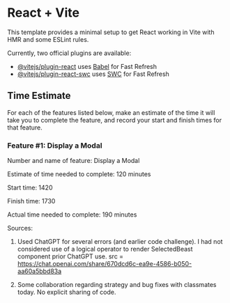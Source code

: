 # React + Vite

This template provides a minimal setup to get React working in Vite with HMR and some ESLint rules.

Currently, two official plugins are available:

- [@vitejs/plugin-react](https://github.com/vitejs/vite-plugin-react/blob/main/packages/plugin-react/README.md) uses [Babel](https://babeljs.io/) for Fast Refresh
- [@vitejs/plugin-react-swc](https://github.com/vitejs/vite-plugin-react-swc) uses [SWC](https://swc.rs/) for Fast Refresh

## Time Estimate

For each of the features listed below, make an estimate of the time it will take you to complete the feature, and record your start and finish times for that feature.

### Feature #1: Display a Modal

Number and name of feature: Display a Modal

Estimate of time needed to complete: 120 minutes

Start time: 1420

Finish time: 1730

Actual time needed to complete: 190 minutes

Sources:

1. Used ChatGPT for several errors (and earlier code challenge). I had not considered use of a logical operator to render SelectedBeast component prior ChatGPT use. src = https://chat.openai.com/share/670dcd6c-ea9e-4586-b050-aa60a5bbd83a

2. Some collaboration regarding strategy and bug fixes with classmates today. No explicit sharing of code.
